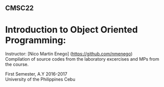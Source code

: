 ## CMSC22
# Introduction to Object Oriented Programming:
Instructor: [Nico Martin Enego] (https://github.com/nmenego)  
Compilation of source codes from the laboratory excercises and MPs from the course.  
  
First Semester, A.Y 2016-2017  
University of the Philippines Cebu
